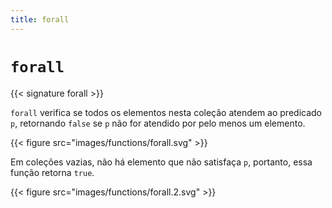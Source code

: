 ```yaml
---
title: forall
---
```


# `forall`

{{< signature forall >}}

`forall` verifica se todos os elementos nesta coleção atendem ao predicado `p`, retornando `false` se `p` não for atendido por pelo menos um elemento.

{{< figure src="images/functions/forall.svg" >}}

Em coleções vazias, não há elemento que não satisfaça `p`, portanto, essa função retorna `true`.

{{< figure src="images/functions/forall.2.svg" >}}
